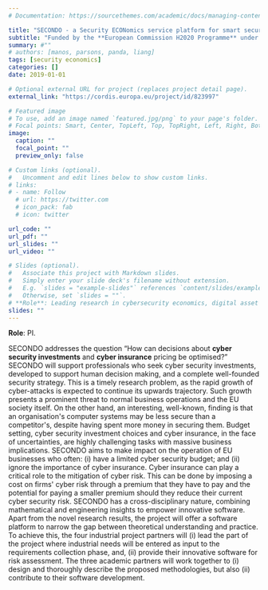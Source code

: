 ```yaml
---
# Documentation: https://sourcethemes.com/academic/docs/managing-content/

title: "SECONDO - a Security ECONomics service platform for smart security investments and cyber insurance pricing in the beyonD 2020 netwOrking era"
subtitle: "Funded by the **European Commission H2020 Programme** under **Grant agreement ID: 823997** (Jan 2019 - Dec 2022)"
summary: #""
# authors: [manos, parsons, panda, liang]
tags: [security economics]
categories: []
date: 2019-01-01

# Optional external URL for project (replaces project detail page).
external_link: "https://cordis.europa.eu/project/id/823997"

# Featured image
# To use, add an image named `featured.jpg/png` to your page's folder.
# Focal points: Smart, Center, TopLeft, Top, TopRight, Left, Right, BottomLeft, Bottom, BottomRight.
image:
  caption: ""
  focal_point: ""
  preview_only: false

# Custom links (optional).
#   Uncomment and edit lines below to show custom links.
# links:
# - name: Follow
  # url: https://twitter.com
  # icon_pack: fab
  # icon: twitter

url_code: ""
url_pdf: ""
url_slides: ""
url_video: ""

# Slides (optional).
#   Associate this project with Markdown slides.
#   Simply enter your slide deck's filename without extension.
#   E.g. `slides = "example-slides"` references `content/slides/example-slides.md`.
#   Otherwise, set `slides = ""`.
# **Role**: Leading research in cybersecurity economics, digital asset pricing, optimal cyber insurance premiums and coverage, extending OST for an IoT cybersecurity use case (Work Package leader: Dissemination, Standardisation and Exploitation).
slides: ""
---
```

<!-- **Budget**: €1.6M (University of Greenwich share €238k). -->
**Role**: PI.

SECONDO addresses the question “How can decisions about **cyber security investments** and **cyber insurance** pricing be optimised?” SECONDO will support professionals who seek cyber security investments, developed to support human decision making, and a complete well-founded security strategy. This is a timely research problem, as the rapid growth of cyber-attacks is expected to continue its upwards trajectory. Such growth presents a prominent threat to normal business operations and the EU society itself. On the other hand, an interesting, well-known, finding is that an organisation's computer systems may be less secure than a competitor's, despite having spent more money in securing them. Budget setting, cyber security investment choices and cyber insurance, in the face of uncertainties, are highly challenging tasks with massive business implications. SECONDO aims to make impact on the operation of EU businesses who often: (i) have a limited cyber security budget; and (ii) ignore the importance of cyber insurance. Cyber insurance can play a critical role to the mitigation of cyber risk. This can be done by imposing a cost on firms' cyber risk through a premium that they have to pay and the potential for paying a smaller premium should they reduce their current cyber security risk. SECONDO has a cross-disciplinary nature, combining mathematical and engineering insights to empower innovative software. Apart from the novel research results, the project will offer a software platform to narrow the gap between theoretical understanding and practice. To achieve this, the four industrial project partners will (i) lead the part of the project where industrial needs will be entered as input to the requirements collection phase, and, (ii) provide their innovative software for risk assessment. The three academic partners will work together to (i) design and thoroughly describe the proposed methodologies, but also (ii) contribute to their software development.
